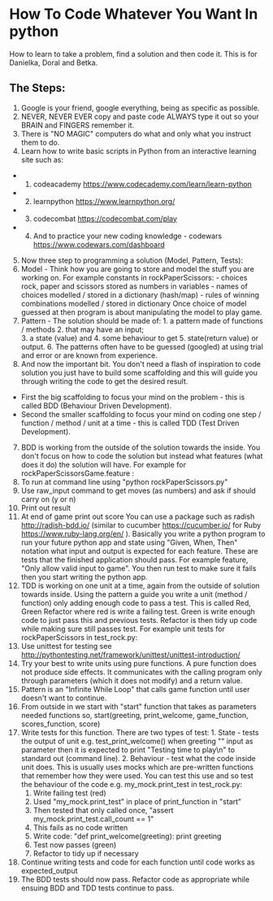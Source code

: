 # How To Code Whatever You Want In python

How to learn to take a problem, find a solution and then code it.  This is for Danielka, Doral and Betka.

## The Steps:
1. Google is your friend, google everything, being as specific as possible.
2. NEVER, NEVER EVER copy and paste code ALWAYS type it out so your BRAIN and FINGERS remember it.
3. There is "NO MAGIC" computers do what and only what you instruct them to do.
4. Learn how to write basic scripts in Python from an interactive learning site such as:
  - 1. codeacademy https://www.codecademy.com/learn/learn-python
  - 2. learnpython https://www.learnpython.org/
  - 3. codecombat https://codecombat.com/play
  - 4. And to practice your new coding knowledge - codewars https://www.codewars.com/dashboard
5. Now three step to programming a solution (Model, Pattern, Tests):
  1. Model - Think how you are going to store and model the stuff you are working on.  For example constants in rockPaperScissors:
    - choices rock, paper and scissors stored as numbers in variables
    - names of choices modelled / stored in a dictionary (hash/map)
    - rules of winning combinations modelled / stored in dictionary
  Once choice of model guessed at then program is about manipulating the model to play game.
  2. Pattern - The solution should be made of:
    1. a pattern made of functions / methods
    2. that may have an input;  
    3. a state (value) and
    4. some behaviour to get
    5. state(return value) or output.
    6. The patterns often have to be guessed (googled) at using trial and error or are known from experience.
6. And now the important bit.  You don't need a flash of inspiration to code solution you just have to build some scaffolding and this will guide you through writing the code to get the desired result.
  - First the big scaffolding to focus your mind on the problem - this is called BDD (Behaviour Driven Development).
  - Second the smaller scaffolding to focus your mind on coding one step / function / method / unit at a time - this is called TDD (Test Driven Development).
7. BDD is working from the outside of the solution towards the inside.  You don't focus on how to code the solution but instead what features (what does it do) the solution will have.  For example for rockPaperScissorsGame.feature :
  1. To run at command line using "python rockPaperScissors.py"
  2. Use raw_input command to get moves (as numbers) and ask if should carry on (y or n)
  3. Print out result
  4. At end of game print out score
You can use a package such as radish http://radish-bdd.io/ (similar to cucumber https://cucumber.io/ for Ruby https://www.ruby-lang.org/en/ ).  Basically you write a python program to run your future python app and state using "Given, When, Then" notation what input and output is expected for each feature.  These are tests that the finished application should pass. For example feature, "Only allow valid input to game".  You then run test to make sure it fails then you start writing the python app.
8. TDD is working on one unit at a time, again from the outside of solution towards inside.  Using the pattern a guide you write a unit (method / function) only adding enough code to pass a test. This is called Red, Green Refactor where red is write a failing test. Green is write enough code to just pass this and previous tests. Refactor is then tidy up code while making sure still passes test. For example unit tests for rockPaperScissors in test_rock.py:
  1. Use unittest for testing see http://pythontesting.net/framework/unittest/unittest-introduction/
  2. Try your best to write units using pure functions. A pure function does not produce side effects. It communicates with the calling program only through parameters (which it does not modify) and a return value.
  3. Pattern is an "Infinite While Loop" that calls game function until user doesn't want to continue.
  4. From outside in we start with "start" function that takes as parameters needed functions so, start(greeting, print_welcome, game_function, scores_function, score)
  5. Write tests for this function.  There are two types of test:
    1. State - tests the output of unit e.g. test_print_welcome() when greeting "" input as parameter then it is expected to print "Testing time to play\n" to standard out (command line).
    2. Behaviour - test what the code inside unit does.  This is usually uses mocks which are pre-written functions that remember how they were used. You can test this use and so test the behaviour of the code e.g. my_mock.print_test in test_rock.py:
      1. Write failing test (red)
      2. Used "my_mock.print_test" in place of print_function in "start"
      3. Then tested that only called once, "assert my_mock.print_test.call_count == 1"
      4. This fails as no code written
      5. Write code:
        "def print_welcome(greeting):
          print greeting
      6. Test now passes (green)
      7. Refactor to tidy up if necessary
  6. Continue writing tests and code for each function until code works as expected_output
  9. The BDD tests should now pass. Refactor code as appropriate while ensuing BDD and TDD tests continue to pass.
